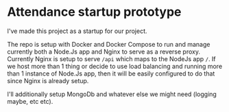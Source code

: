 # Attendance startup prototype

I've made this project as a startup for our project.

The repo is setup with Docker and Docker Compose to run and manage currently both a Node.Js app and Nginx to serve as a reverse proxy. Currently Nginx is setup to serve `/api` which maps to the NodeJs app `/`. If we host more than 1 thing or decide to use load balancing and running more than 1 instance of Node.Js app, then it will be easily configured to do that since Nginx is already setup.

I'll additionally setup MongoDb and whatever else we might need (logging maybe, etc etc).